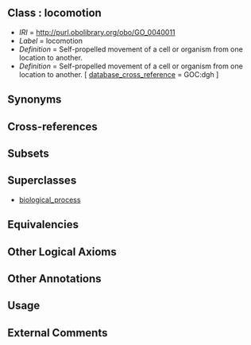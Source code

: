 
## Class : locomotion

 * *IRI* = http://purl.obolibrary.org/obo/GO_0040011
 * *Label* = locomotion
 * *Definition* = Self-propelled movement of a cell or organism from one location to another.
 * *Definition* = Self-propelled movement of a cell or organism from one location to another. [ [database_cross_reference](../../ef/oboInOwl#hasDbXref.md) = GOC:dgh ]

## Synonyms


## Cross-references


## Subsets


## Superclasses

 * [biological_process](../../GO/50/GO_0008150.md)

## Equivalencies


## Other Logical Axioms


## Other Annotations


## Usage


## External Comments

